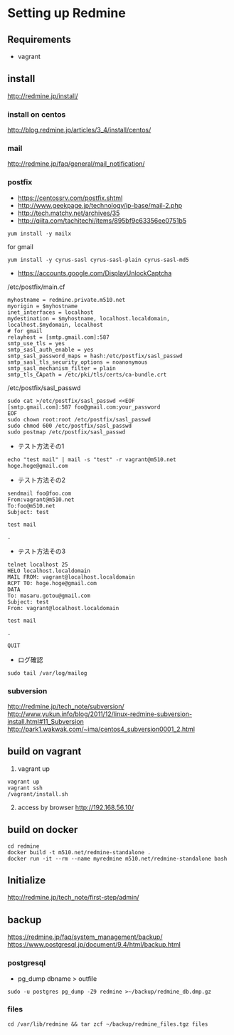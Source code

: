 Setting up Redmine
==============


## Requirements
* vagrant

## install

http://redmine.jp/install/
### install on centos
http://blog.redmine.jp/articles/3_4/install/centos/

### mail
http://redmine.jp/faq/general/mail_notification/

### postfix
* https://centossrv.com/postfix.shtml
* http://www.geekpage.jp/technology/ip-base/mail-2.php
* http://tech.matchy.net/archives/35
* http://qiita.com/tachitechi/items/895bf9c63356ee0751b5

```
yum install -y mailx
```

for gmail
```
yum install -y cyrus-sasl cyrus-sasl-plain cyrus-sasl-md5
```
* https://accounts.google.com/DisplayUnlockCaptcha

/etc/postfix/main.cf
```
myhostname = redmine.private.m510.net
myorigin = $myhostname
inet_interfaces = localhost
mydestination = $myhostname, localhost.localdomain, localhost.$mydomain, localhost
# for gmail
relayhost = [smtp.gmail.com]:587
smtp_use_tls = yes
smtp_sasl_auth_enable = yes
smtp_sasl_password_maps = hash:/etc/postfix/sasl_passwd
smtp_sasl_tls_security_options = noanonymous
smtp_sasl_mechanism_filter = plain
smtp_tls_CApath = /etc/pki/tls/certs/ca-bundle.crt
```
/etc/postfix/sasl_passwd
```
sudo cat >/etc/postfix/sasl_passwd <<EOF
[smtp.gmail.com]:587 foo@gmail.com:your_password
EOF
sudo chown root:root /etc/postfix/sasl_passwd
sudo chmod 600 /etc/postfix/sasl_passwd
sudo postmap /etc/postfix/sasl_passwd
```

* テスト方法その1
```
echo "test mail" | mail -s "test" -r vagrant@m510.net hoge.hoge@gmail.com
```

* テスト方法その2
```
sendmail foo@foo.com
From:vagrant@m510.net
To:foo@m510.net
Subject: test

test mail

.
```

* テスト方法その3
```
telnet localhost 25
HELO localhost.localdomain
MAIL FROM: vagrant@localhost.localdomain
RCPT TO: hoge.hoge@gmail.com
DATA
To: masaru.gotou@gmail.com
Subject: test
From: vagrant@localhost.localdomain

test mail

.

QUIT
```

* ログ確認
```
sudo tail /var/log/mailog
```


### subversion
http://redmine.jp/tech_note/subversion/
http://www.yukun.info/blog/2011/12/linux-redmine-subversion-install.html#11_Subversion
http://park1.wakwak.com/~ima/centos4_subversion0001_2.html

## build on vagrant
1. vagrant up
```
vagrant up
vagrant ssh
/vagrant/install.sh
```

2. access by browser
http://192.168.56.10/

## build on docker
```
cd redmine
docker build -t m510.net/redmine-standalone .
docker run -it --rm --name myredmine m510.net/redmine-standalone bash
```

## Initialize
http://redmine.jp/tech_note/first-step/admin/

## backup
https://redmine.jp/faq/system_management/backup/
https://www.postgresql.jp/document/9.4/html/backup.html

### postgresql
* pg_dump dbname > outfile
```
sudo -u postgres pg_dump -Z9 redmine >~/backup/redmine_db.dmp.gz
```

### files
```
cd /var/lib/redmine && tar zcf ~/backup/redmine_files.tgz files
```

